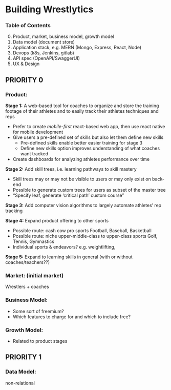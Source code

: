 # Building Wrestlytics
### Table of Contents
0. Product, market, business model, growth model
1. Data model (document store)
2. Application stack, e.g. MERN (Mongo, Express, React, Node)
3. Devops (k8s, Jenkins, gitlab)
4. API spec (OpenAPI/SwaggerUI)
5. UX & Design


## PRIORITY 0
### Product:
**Stage 1:** A web-based tool for coaches to organize and store the training footage of their athletes and to easily track their athletes techniques and reps
+ Prefer to create *mobile-first* react-based web app, then use react native for mobile development
+ Give users a pre-defined set of skills but also let them define new skills
    + Pre-defined skills enable better easier training for stage 3
    + Define new skills option improves understanding of what coaches want tracked
+ Create dashboards for analyzing athletes performance over time

**Stage 2:** Add skill trees, i.e. learning pathways to skill mastery
+ Skill trees may or may not be visible to users or may only exist on back-end
+ Possible to generate custom trees for users as subset of the master tree
+ “Specify leaf, generate ‘critical path’ custom course”

**Stage 3:** Add computer vision algorithms to largely automate athletes’ rep tracking

**Stage 4:** Expand product offering to other sports
+ Possible route: cash cow pro sports Football, Baseball, Basketball
+ Possible route: niche upper-middle-class to upper-class sports Golf, Tennis, Gymnastics
+ Individual sports & endeavors? e.g. weightlifting, 

**Stage 5:** Expand to learning skills in general (with or without coaches/teachers??)



### Market: (initial market)
Wrestlers + coaches

### Business Model:
+ Some sort of freemium?
+ Which features to charge for and which to include free?


### Growth Model:
+ Related to product stages



## PRIORITY 1
### Data Model:
non-relational
